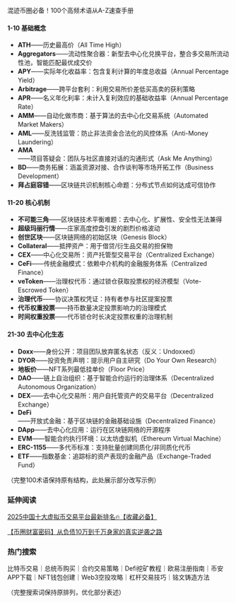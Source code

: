 混迹币圈必备！100个高频术语从A-Z速查手册

#### 1-10 基础概念
- **ATH**——历史最高价（All Time High）
- **Aggregators**——流动性聚合器：新型去中心化兑换平台，整合多交易所流动性池，智能匹配最优成交价
- **APY**——实际年化收益率：包含复利计算的年度总收益（Annual Percentage Yield）
- **Arbitrage**——跨平台套利：利用交易所价差低买高卖的获利策略
- **APR**——名义年化利率：未计入复利效应的基础收益率（Annual Percentage Rate）
- **AMM**——自动化做市商：基于算法的去中心化交易系统（Automated Market Makers）
- **AML**——反洗钱监管：防止非法资金合法化的风控体系（Anti-Money Laundering）
- **AMA**——项目答疑会：团队与社区直接对话的沟通形式（Ask Me Anything）
- **BD**——商务拓展：涵盖资源对接、合作谈判等市场开拓工作（Business Development）
- **拜占庭容错**——区块链共识机制核心命题：分布式节点如何达成可信协作

#### 11-20 核心机制
- **不可能三角**——区块链技术平衡难题：去中心化、扩展性、安全性无法兼得
- **超级玛丽行情**——庄家高度控盘引发的剧烈价格波动
- **创世区块**——区块链网络的初始区块（Genesis Block）
- **Collateral**——抵押资产：用于借贷/衍生品交易的担保物
- **CEX**——中心化交易所：资产托管型交易平台（Centralized Exchange）
- **CeFi**——传统金融模式：依赖中介机构的金融服务体系（Centralized Finance）
- **veToken**——治理权代币：通过锁仓获取投票权的经济模型（Vote-Escrowed Token）
- **治理代币**——协议决策权凭证：持有者参与社区提案投票
- **代币权重投票**——持币数量决定投票影响力的治理模式
- **时间权重投票**——代币锁仓时长决定投票权重的治理机制

#### 21-30 去中心化生态
- **Doxx**——身份公开：项目团队放弃匿名状态（反义：Undoxxed）
- **DYOR**——投资免责声明：提示用户自主研究（Do Your Own Research）
- **地板价**——NFT系列最低挂单价（Floor Price）
- **DAO**——链上自治组织：基于智能合约运行的治理体系（Decentralized Autonomous Organization）
- **DEX**——去中心化交易所：用户自托管资产的交易平台（Decentralized Exchange）
- **DeFi**——开放式金融：基于区块链的金融基础设施（Decentralized Finance）
- **DApp**——去中心化应用：运行在区块链网络的开源程序
- **EVM**——智能合约执行环境：以太坊虚拟机（Ethereum Virtual Machine）
- **ERC-1155**——多代币标准：支持批量创建同质化/非同质化代币
- **ETF**——指数基金：追踪标的资产表现的金融产品（Exchange-Traded Fund）

（完整100术语保持原有结构，此处展示部分改写示例）

### 延伸阅读
[2025中国十大虚拟币交易平台最新排名🔥【收藏必备】](https://btc8848.com/top-10-exchanges/)

[【币圈财富密码】从负债10万到千万身家的真实逆袭之路](https://heiyetouzi.xyz/biquanstory001/)

### 热门搜索
比特币交易｜总统币购买｜合约交易策略｜Defi挖矿教程｜欧易注册指南｜币安APP下载｜NFT钱包创建｜Web3空投攻略｜杠杆交易技巧｜铭文铸造方法

（完整搜索词保持原排列，优化部分表述）